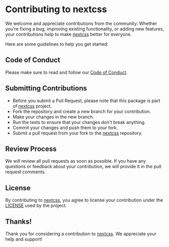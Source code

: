 # Contributing to nextcss

We welcome and appreciate contributions from the community. Whether you're fixing a bug, improving existing functionality, or adding new features, your contributions help to make [nextcss](https://github.com/nextcss) better for everyone.

Here are some guidelines to help you get started:

## Code of Conduct

Please make sure to read and follow our [Code of Conduct](CODE_OF_CONDUCT.md).

## Submitting Contributions

- Before you submit a Pull Request, please note that this package is part of [nextcss](https://github.com/nextcss) project.
- Fork the repository and create a new branch for your contribution.
- Make your changes in the new branch.
- Run the tests to ensure that your changes don't break anything.
- Commit your changes and push them to your fork.
- Submit a pull request from your fork to the [nextcss](https://github.com/nextcss) repository.

## Review Process

We will review all pull requests as soon as possible. If you have any questions or feedback about your contribution, we will provide it in the pull request comments.

## License

By contributing to [nextcss](https://github.com/nextcss), you agree to license your contribution under the [LICENSE](LICENSE) used by the project.

## Thanks!

Thank you for considering a contribution to [nextcss](https://github.com/nextcss). We appreciate your help and support!
